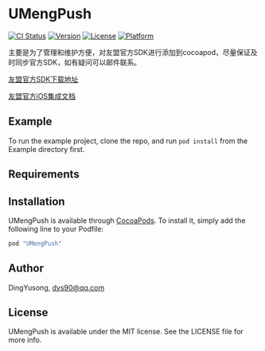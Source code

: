 # UMengPush

[![CI Status](http://img.shields.io/travis/DingYusong/UMengPush.svg?style=flat)](https://travis-ci.org/DingYusong/UMengPush)
[![Version](https://img.shields.io/cocoapods/v/UMengPush.svg?style=flat)](http://cocoapods.org/pods/UMengPush)
[![License](https://img.shields.io/cocoapods/l/UMengPush.svg?style=flat)](http://cocoapods.org/pods/UMengPush)
[![Platform](https://img.shields.io/cocoapods/p/UMengPush.svg?style=flat)](http://cocoapods.org/pods/UMengPush)

主要是为了管理和维护方便，对友盟官方SDK进行添加到cocoapod，尽量保证及时同步官方SDK，如有疑问可以邮件联系。

[友盟官方SDK下载地址](http://dev.umeng.com/push/ios/sdk-download)

[友盟官方iOS集成文档](http://dev.umeng.com/push/ios/integration)

## Example

To run the example project, clone the repo, and run `pod install` from the Example directory first.

## Requirements

## Installation

UMengPush is available through [CocoaPods](http://cocoapods.org). To install
it, simply add the following line to your Podfile:

```ruby
pod "UMengPush"
```

## Author

DingYusong, dys90@qq.com

## License

UMengPush is available under the MIT license. See the LICENSE file for more info.
